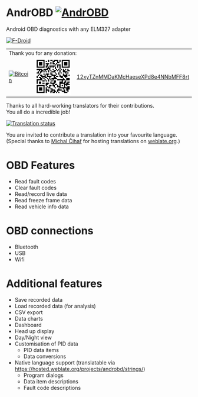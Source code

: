 # AndrOBD [![AndrOBD](https://f-droid.org/repo/icons/com.fr3ts0n.androbd.10305.png)](https://f-droid.org/packages/com.fr3ts0n.androbd/)
Android OBD diagnostics with any ELM327 adapter

[![F-Droid](https://f-droid.org/wiki/images/0/06/F-Droid-button_get-it-on.png)](https://f-droid.org/repository/browse/?fdfilter=AndrOBD&fdid=com.fr3ts0n.androbd)

<table>
  <tr>
    <td colspan="3">Thank you for any donation:</td>
  </tr>
  <tr>
    <td><a href="bitcoin:12xyTZnMMDaKMcHaeseXPd8e4NNbMFF8rt"><img src="https://bitcoin.org/img/icons/logotop.svg" alt="Bitcoin"/></a></td>
    <td><a href="bitcoin:12xyTZnMMDaKMcHaeseXPd8e4NNbMFF8rt"><img src="manual/bitcoin_qr_code.png" alt="bitcoin:12xyTZnMMDaKMcHaeseXPd8e4NNbMFF8rt" width="128px"></a></td>
    <td><a href="bitcoin:12xyTZnMMDaKMcHaeseXPd8e4NNbMFF8rt">12xyTZnMMDaKMcHaeseXPd8e4NNbMFF8rt</a></td>
  </tr>
</table>

Thanks to all hard-working translators for their contributions.
<br>You all do a incredible job!

[![Translation status](https://hosted.weblate.org/widgets/androbd/-/multi-auto.svg)](https://hosted.weblate.org/engage/androbd/?utm_source=widget)

You are invited to contribute a translation into your favourite language.
(Special thanks to [Michal Čihař](https://github.com/nijel) for hosting translations on [weblate.org](http://weblate.org/).)

# OBD Features
* Read fault codes
* Clear fault codes
* Read/record live data
* Read freeze frame data
* Read vehicle info data

# OBD connections
* Bluetooth
* USB
* Wifi

# Additional features
* Save recorded data
* Load recorded data (for analysis)
* CSV export
* Data charts
* Dashboard
* Head up display
* Day/Night view
* Customisation of PID data
  + PID data items
  + Data conversions
* Native language support (translatable via https://hosted.weblate.org/projects/androbd/strings/)
  + Program dialogs
  + Data item descriptions
  + Fault code descriptions

